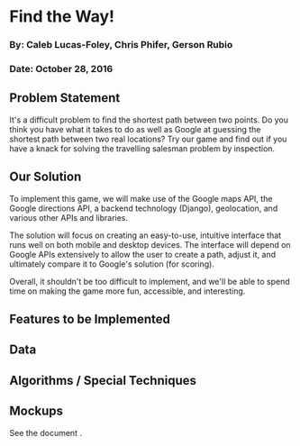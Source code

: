 # Find the Way! 
### By: Caleb Lucas-Foley, Chris Phifer, Gerson Rubio
### Date: October 28, 2016

## Problem Statement
It's a difficult problem to find the shortest path between two points.
Do you think you have what it takes to do as well as Google at guessing the
shortest path between two real locations? Try our game and find out if you
have a knack for solving the travelling salesman problem by inspection. 

## Our Solution
To implement this game, we will make use of the Google maps API, the Google
directions API, a backend technology (Django), geolocation, and various other
APIs and libraries.

The solution will focus on creating an easy-to-use, intuitive interface that
runs well on both mobile and desktop devices. The interface will depend on
Google APIs extensively to allow the user to create a path, adjust it, and
ultimately compare it to Google's solution (for scoring).

Overall, it shouldn't be too difficult to implement, and we'll be able to
spend time on making the game more fun, accessible, and interesting. 

## Features to be Implemented

## Data

## Algorithms / Special Techniques

## Mockups

See the document . 
